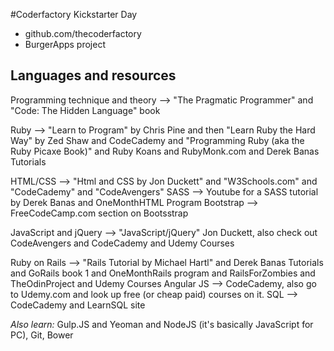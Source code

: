 #Coderfactory Kickstarter Day
* github.com/thecoderfactory
* BurgerApps project


## Languages and resources
Programming technique and theory --> "The Pragmatic Programmer" and "Code: The Hidden Language" book


Ruby --> "Learn to Program" by Chris Pine and then "Learn Ruby the Hard Way" by Zed Shaw and CodeCademy and "Programming Ruby (aka the Ruby Picaxe Book)" and Ruby Koans and RubyMonk.com and Derek Banas Tutorials

HTML/CSS --> "Html and CSS by Jon Duckett" and "W3Schools.com" and "CodeCademy" and "CodeAvengers"
SASS --> Youtube for a SASS tutorial by Derek Banas and OneMonthHTML Program
Bootstrap --> FreeCodeCamp.com section on Bootsstrap

JavaScript and jQuery --> "JavaScript/jQuery" Jon Duckett, also check out CodeAvengers and CodeCademy and Udemy Courses

Ruby on Rails --> "Rails Tutorial by Michael Hartl" and Derek Banas Tutorials and GoRails book 1 and OneMonthRails program and RailsForZombies and TheOdinProject and Udemy Courses
Angular JS --> CodeCademy, also go to Udemy.com and look up free (or cheap paid) courses on it.
SQL --> CodeCademy and LearnSQL site


*Also learn:* Gulp.JS and Yeoman and NodeJS (it's basically JavaScript for PC), Git, Bower
